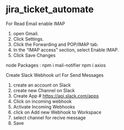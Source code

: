 # jira_ticket_automate

For Read Email enable IMAP 
1. open Gmail.
2. Click Settings.
3. Click the Forwarding and POP/IMAP tab.
4. In the “IMAP access” section, select Enable IMAP.
5. Click Save Changes

node Packages  :
  npm i mail-notifier
  npm i axios
  
Create Slack Webhook url For Send Messages
  1. create an account on Slack
  2. create new Channel on Slack
  3. Create App # https://api.slack.com/apps
  4. Click on incoming webhook 
  5. Activate Incoming Webhooks
  6. click on Add new Webhook to Workspace 
  7. select channel for recive message 
  8. Save
   
